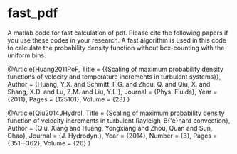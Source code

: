 # fast_pdf
A matlab code for fast calculation of pdf. Please cite the following papers if you use these codes in your research. 
A fast algorithm is used in this code to calculate the probability density function without box-counting with the uniform bins. 



@Article{Huang2011PoF,
  Title                    = {{Scaling of maximum probability density functions of velocity and temperature increments in turbulent systems}},
  Author                   = {Huang, Y.X. and Schmitt, F.G. and Zhou, Q. and Qiu, X. and Shang, X.D. and Lu, Z.M. and Liu, Y.L.},
  Journal                  = {Phys. Fluids},
  Year                     = {2011},
  Pages                    = {125101},
  Volume                   = {23}
}


@Article{Qiu2014JHydrol,
  Title                    = {Scaling of maximum probability density function of velocity increments in turbulent Rayleigh-B{\'e}nard convection},
  Author                   = {Qiu, Xiang and Huang, Yongxiang and Zhou, Quan and Sun, Chao},
  Journal                  = {J. Hydrodyn.},
  Year                     = {2014},
  Number                   = {3},
  Pages                    = {351--362},
  Volume                   = {26}
}

